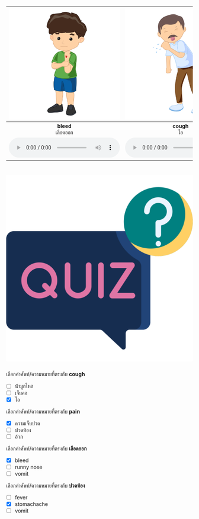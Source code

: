 
<div class="carrousel">


|![](/media/img/disease/bleed.svg)|![](/media/img/disease/cough.svg)|![](/media/img/disease/stomachache.svg)|![](/media/img/disease/sneeze.svg)|![](/media/img/disease/fever.svg)|![](/media/img/disease/pain.svg)|![](/media/img/disease/vomit.svg)|![](/media/img/disease/runny&#x20;nose.svg)|![](/media/img/disease/backache.svg)|![](/media/img/disease/headaches.svg)|![](/media/img/disease/sore&#x20;throat.svg)|![](/media/img/disease/hurt.svg)|
| :----: | :----: | :----: | :----: | :----: | :----: | :----: | :----: | :----: | :----: | :----: | :----: |
|**bleed**<br>เลือดออก|**cough**<br>ไอ|**stomachache**<br>ปวดท้อง|**sneeze**<br>จาม|**fever**<br>ไข้|**pain**<br>ความเจ็บปวด|**vomit**<br>อ้วก|**runny nose**<br>น้ํามูกไหล|**backache**<br>ปวดหลัง|**headaches**<br>ปวดหัว|**sore throat**<br>เจ็บคอ|**hurt**<br>เจ็บ|
|![](/media/audio/bleed.mp3)|![](/media/audio/cough.mp3)|![](/media/audio/stomachache.mp3)|![](/media/audio/sneeze.mp3)|![](/media/audio/fever.mp3)|![](/media/audio/pain.mp3)|![](/media/audio/vomit.mp3)|![](/media/audio/runny&#x20;nose.mp3)|![](/media/audio/backache.mp3)|![](/media/audio/headaches.mp3)|![](/media/audio/sore&#x20;throat.mp3)|![](/media/audio/hurt.mp3)|

</div>



# ![icon](/media/icons/quiz.svg) 


 เลือกคำศัพท์/ความหมายที่ตรงกับ **cough**
 - [ ] น้ํามูกไหล
 - [ ] เจ็บคอ
 - [x] ไอ

 เลือกคำศัพท์/ความหมายที่ตรงกับ **pain**
 - [x] ความเจ็บปวด
 - [ ] ปวดท้อง
 - [ ] อ้วก

 เลือกคำศัพท์/ความหมายที่ตรงกับ **เลือดออก**
 - [x] bleed
 - [ ] runny nose
 - [ ] vomit

 เลือกคำศัพท์/ความหมายที่ตรงกับ **ปวดท้อง**
 - [ ] fever
 - [x] stomachache
 - [ ] vomit
